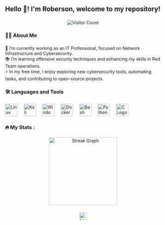 <h2 align="left"><strong>Hello 👋! I'm Roberson, welcome to my repository!</strong></h2>

###

<div align="center">
  <img src="https://visitor-badge.laobi.icu/badge?page_id=robersonrodrigo.robersonrodrigo&" alt="Visitor Count" />
</div>

###

<h3 align="left"><strong>👨‍💻 About Me</strong></h3>

###

<p align="left">
  🔭 I’m currently working as an IT Professional, focused on Network Infrastructure and Cybersecurity.<br>
  📚 I’m learning offensive security techniques and enhancing my skills in Red Team operations.<br>
  ⚡ In my free time, I enjoy exploring new cybersecurity tools, automating tasks, and contributing to open-source projects.
</p>

###

<h3 align="left"><strong>🛠 Languages and Tools</strong></h3>

###

<div align="left">
  <img src="https://cdn.jsdelivr.net/gh/devicons/devicon/icons/linux/linux-original.svg" height="40" alt="Linux Logo" />
  <img width="12" />
  <img src="https://img.shields.io/badge/Kali_Linux-557C94?style=for-the-badge&logo=kali-linux&logoColor=white" height="40" alt="Kali Linux Logo" />
  <img width="12" />
  <img src="https://cdn.jsdelivr.net/gh/devicons/devicon/icons/windows8/windows8-original.svg" height="40" alt="Windows Logo" />
  <img width="12" />
  <img src="https://cdn.jsdelivr.net/gh/devicons/devicon/icons/docker/docker-plain-wordmark.svg" height="40" alt="Docker Logo" />
  <img width="12" />
  <img src="https://cdn.simpleicons.org/gnubash/4EAA25" height="40" alt="Bash Logo" />
  <img width="12" />
  <img src="https://skillicons.dev/icons?i=py" height="40" alt="Python Logo" />
  <img width="12" />
  <img src="https://skillicons.dev/icons?i=c" height="40" alt="C Logo" />
</div>

###

<h3 align="left"><strong>🔥 My Stats :</strong></h3>

###

<div align="center">
  <img src="https://streak-stats.demolab.com?user=robersonrodrigo&locale=en&mode=daily&theme=dark&hide_border=false&border_radius=5&order=3" height="220" alt="Streak Graph" />
</div>

###

<div align="center">
  <a href="https://www.linkedin.com/in/robersonr/" target="_blank">
    <img src="https://img.shields.io/static/v1?message=LinkedIn&logo=linkedin&label=&color=0077B5&logoColor=white&labelColor=&style=for-the-badge" height="25" alt="LinkedIn Logo" />
  </a>
</div>
